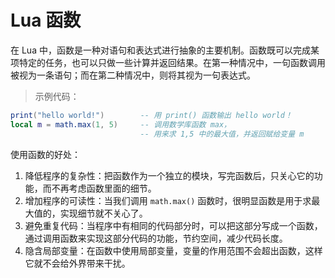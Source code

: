 # Lua 函数

在 Lua 中，函数是一种对语句和表达式进行抽象的主要机制。函数既可以完成某项特定的任务，也可以只做一些计算并返回结果。在第一种情况中，一句函数调用被视为一条语句；而在第二种情况中，则将其视为一句表达式。

> 示例代码：

```lua
print("hello world!")        -- 用 print() 函数输出 hello world！
local m = math.max(1, 5)     -- 调用数学库函数 max，
                             -- 用来求 1,5 中的最大值，并返回赋给变量 m
```

使用函数的好处：

1. 降低程序的复杂性：把函数作为一个独立的模块，写完函数后，只关心它的功能，而不再考虑函数里面的细节。
1. 增加程序的可读性：当我们调用 `math.max()` 函数时，很明显函数是用于求最大值的，实现细节就不关心了。
1. 避免重复代码：当程序中有相同的代码部分时，可以把这部分写成一个函数，通过调用函数来实现这部分代码的功能，节约空间，减少代码长度。
1. 隐含局部变量：在函数中使用局部变量，变量的作用范围不会超出函数，这样它就不会给外界带来干扰。
